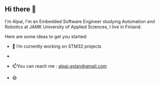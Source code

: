 ## Hi there 👋

I'm Alpai, I'm an Embedded Software Engineer studying Automation and Robotics at JAMK University of Applied Sciences, I live in Finland.

Here are some ideas to get you started:

- 🔭 I’m currently working on STM32 projects
- 

- 📫You can reach me : alpai.golan@gmail.com
- 😄
